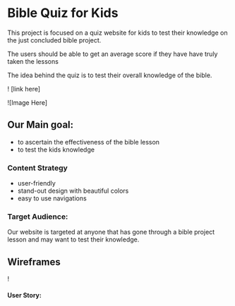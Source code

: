 # Bible Quiz for Kids

This project is focused on a quiz website for kids to test their knowledge on the just concluded bible project.

<p> The users should be able to get an average score if they have have truly taken the lessons </p>
<p> The idea behind the quiz is to test their overall knowledge of the bible. </p>
! [link here]

![Image Here]

## Our Main goal:
<ul>
<li> to ascertain the effectiveness of the bible lesson
<li> to test the kids knowledge
</ul>

### Content Strategy
<ul>
<li> user-friendly
<li> stand-out design with beautiful colors
<li> easy to use navigations
</ul>

### Target Audience:
Our website is targeted at anyone that has gone through a bible project lesson and may want to test their knowledge.

## Wireframes
!

#### User Story:
